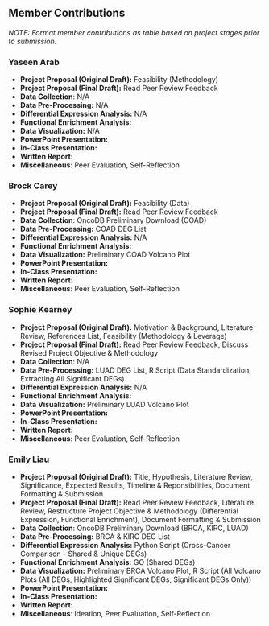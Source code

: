 ## Member Contributions
*NOTE: Format member contributions as table based on project stages prior to submission.*

### Yaseen Arab
- **Project Proposal (Original Draft):** Feasibility (Methodology)
- **Project Proposal (Final Draft):** Read Peer Review Feedback
- **Data Collection**: N/A
- **Data Pre-Processing:** N/A
- **Differential Expression Analysis:** N/A
- **Functional Enrichment Analysis:** 
- **Data Visualization:** N/A
- **PowerPoint Presentation:** 
- **In-Class Presentation:** 
- **Written Report:** 
- **Miscellaneous**: Peer Evaluation, Self-Reflection

### Brock Carey
- **Project Proposal (Original Draft):** Feasibility (Data)
- **Project Proposal (Final Draft):** Read Peer Review Feedback
- **Data Collection**: OncoDB Preliminary Download (COAD)
- **Data Pre-Processing:** COAD DEG List
- **Differential Expression Analysis:** N/A
- **Functional Enrichment Analysis:** 
- **Data Visualization:** Preliminary COAD Volcano Plot
- **PowerPoint Presentation:** 
- **In-Class Presentation:** 
- **Written Report:** 
- **Miscellaneous**: Peer Evaluation, Self-Reflection

### Sophie Kearney
- **Project Proposal (Original Draft):** Motivation & Background, Literature Review, References List, Feasibility (Methodology & Leverage)
- **Project Proposal (Final Draft):** Read Peer Review Feedback, Discuss Revised Project Objective & Methodology
- **Data Collection**: N/A
- **Data Pre-Processing:** LUAD DEG List, R Script (Data Standardization, Extracting All Significant DEGs)
- **Differential Expression Analysis:** N/A
- **Functional Enrichment Analysis:** 
- **Data Visualization:** Preliminary LUAD Volcano Plot
- **PowerPoint Presentation:** 
- **In-Class Presentation:** 
- **Written Report:** 
- **Miscellaneous**: Peer Evaluation, Self-Reflection

### Emily Liau
- **Project Proposal (Original Draft):** Title, Hypothesis, Literature Review, Significance, Expected Results, Timeline & Reponsibilities, Document Formatting & Submission
- **Project Proposal (Final Draft):** Read Peer Review Feedback, Literature Review, Restructure Project Objective & Methodology (Differential Expression, Functional Enrichment), Document Formatting & Submission
- **Data Collection**: OncoDB Preliminary Download (BRCA, KIRC, LUAD)
- **Data Pre-Processing:** BRCA & KIRC DEG List
- **Differential Expression Analysis:** Python Script (Cross-Cancer Comparison - Shared & Unique DEGs)
- **Functional Enrichment Analysis:** GO (Shared DEGs)
- **Data Visualization:** Preliminary BRCA Volcano Plot, R Script (All Volcano Plots (All DEGs, Highlighted Significant DEGs, Significant DEGs Only))
- **PowerPoint Presentation:** 
- **In-Class Presentation:** 
- **Written Report:** 
- **Miscellaneous**: Ideation, Peer Evaluation, Self-Reflection
